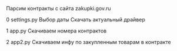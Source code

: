 Парсим контракты с сайта zakupki.gov.ru


0 settings.py
  Выбор даты
  Скачать актуальный драйвер

1 app.py
  Скачиваем номера контрактов

2 app2.py
  Скачиваем инфу по закупленным товарам в контракте
